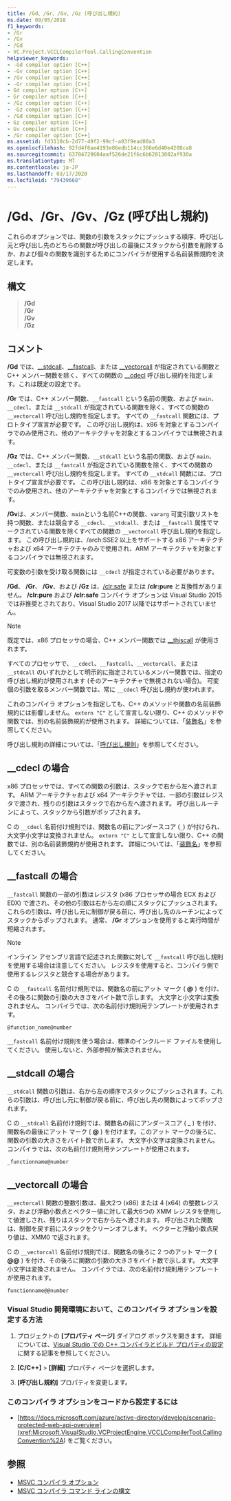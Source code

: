 ```yaml
---
title: /Gd、/Gr、/Gv、/Gz (呼び出し規約)
ms.date: 09/05/2018
f1_keywords:
- /Gr
- /Gv
- /Gd
- VC.Project.VCCLCompilerTool.CallingConvention
helpviewer_keywords:
- -Gd compiler option [C++]
- -Gv compiler option [C++]
- /Gv compiler option [C++]
- -Gr compiler option [C++]
- Gd compiler option [C++]
- Gr compiler option [C++]
- /Gz compiler option [C++]
- -Gz compiler option [C++]
- /Gd compiler option [C++]
- Gz compiler option [C++]
- Gv compiler option [C++]
- /Gr compiler option [C++]
ms.assetid: fd3110cb-2d77-49f2-99cf-a03f9ead00a3
ms.openlocfilehash: 92fd4f6ae4193e86edb114cc366e6d40e4208ca8
ms.sourcegitcommit: 63784729604aaf526de21f6c6b62813882af930a
ms.translationtype: MT
ms.contentlocale: ja-JP
ms.lasthandoff: 03/17/2020
ms.locfileid: "79439668"
---
```

# <a name="gd-gr-gv-gz-calling-convention"></a>/Gd、/Gr、/Gv、/Gz (呼び出し規約)

これらのオプションでは、関数の引数をスタックにプッシュする順序、呼び出し元と呼び出し先のどちらの関数が呼び出しの最後にスタックから引数を削除するか、および個々の関数を識別するためにコンパイラが使用する名前装飾規約を決定します。

## <a name="syntax"></a>構文

> **/Gd**<br/>
> **/Gr**<br/>
> **/Gv**<br/>
> **/Gz**

## <a name="remarks"></a>コメント

**/Gd** では、[__stdcall](../../cpp/cdecl.md)、[__fastcall](../../cpp/stdcall.md)、または [__vectorcall](../../cpp/fastcall.md) が指定されている関数と C++ メンバー関数を除く、すべての関数の [__cdecl](../../cpp/vectorcall.md) 呼び出し規約を指定します。これは既定の設定です。

**/Gr** では、C++ メンバー関数、`__fastcall` という名前の関数、および `main`、`__cdecl`、または `__stdcall` が指定されている関数を除く、すべての関数の `__vectorcall` 呼び出し規約を指定します。 すべての `__fastcall` 関数には、プロトタイプ宣言が必要です。 この呼び出し規約は、x86 を対象とするコンパイラでのみ使用され、他のアーキテクチャを対象とするコンパイラでは無視されます。

**/Gz** では、C++ メンバー関数、`__stdcall` という名前の関数、および `main`、`__cdecl`、または `__fastcall` が指定されている関数を除く、すべての関数の `__vectorcall` 呼び出し規約を指定します。 すべての `__stdcall` 関数には、プロトタイプ宣言が必要です。 この呼び出し規約は、x86 を対象とするコンパイラでのみ使用され、他のアーキテクチャを対象とするコンパイラでは無視されます。

**/Gv**は、メンバー関数、`main`という名前C++の関数、`vararg` 可変引数リストを持つ関数、または競合する `__cdecl`、`__stdcall`、または `__fastcall` 属性でマークされている関数を除くすべての関数の `__vectorcall` 呼び出し規約を指定します。 この呼び出し規約は、/arch:SSE2 以上をサポートする x86 アーキテクチャおよび x64 アーキテクチャのみで使用され、ARM アーキテクチャを対象とするコンパイラでは無視されます。

可変数の引数を受け取る関数には `__cdecl` が指定されている必要があります。

**/Gd**、 **/Gr**、 **/Gv**、および **/Gz** は、[/clr:safe](clr-common-language-runtime-compilation.md) または **/clr:pure** と互換性がありません。 **/clr:pure** および **/clr:safe** コンパイラ オプションは Visual Studio 2015 では非推奨とされており、Visual Studio 2017 以降ではサポートされていません。

> [!NOTE]
> 既定では、x86 プロセッサの場合、C++ メンバー関数では [__thiscall](../../cpp/thiscall.md) が使用されます。

すべてのプロセッサで、`__cdecl`、`__fastcall`、`__vectorcall`、または `__stdcall` のいずれかとして明示的に指定されているメンバー関数では、指定の呼び出し規約が使用されます (そのアーキテクチャで無視されない場合)。 可変個の引数を取るメンバー関数では、常に `__cdecl` 呼び出し規約が使われます。

これのコンパイラ オプションを指定しても、C++ のメソッドや関数の名前装飾規約には影響しません。 `extern "C"` として宣言しない限り、C++ のメソッドや関数では、別の名前装飾規約が使用されます。 詳細については、「[装飾名](decorated-names.md)」を参照してください。

呼び出し規則の詳細については、「[呼び出し規則](../../cpp/calling-conventions.md)」を参照してください。

## <a name="__cdecl-specifics"></a>__cdecl の場合

x86 プロセッサでは、すべての関数の引数は、スタックで右から左へ渡されます。 ARM アーキテクチャおよび x64 アーキテクチャでは、一部の引数はレジスタで渡され、残りの引数はスタックで右から左へ渡されます。 呼び出しルーチンによって、スタックから引数がポップされます。

C の `__cdecl` 名前付け規則では、関数名の前にアンダースコア (`_`) が付けられ、大文字小文字は変換されません。 `extern "C"` として宣言しない限り、C++ の関数では、別の名前装飾規約が使用されます。 詳細については、「[装飾名](decorated-names.md)」を参照してください。

## <a name="__fastcall-specifics"></a>__fastcall の場合

`__fastcall` 関数の一部の引数はレジスタ (x86 プロセッサの場合 ECX および EDX) で渡され、その他の引数は右から左の順にスタックにプッシュされます。 これらの引数は、呼び出し元に制御が戻る前に、呼び出し先のルーチンによってスタックからポップされます。 通常、 **/Gr** オプションを使用すると実行時間が短縮されます。

> [!NOTE]
> インライン アセンブリ言語で記述された関数に対して `__fastcall` 呼び出し規則を使用する場合は注意してください。 レジスタを使用すると、コンパイラ側で使用するレジスタと競合する場合があります。

C の `__fastcall` 名前付け規則では、関数名の前にアット マーク ( **\@** ) を付け、その後ろに関数の引数の大きさをバイト数で示します。 大文字と小文字は変換されません。 コンパイラでは、次の名前付け規則用テンプレートが使用されます。

`@function_name@number`

`__fastcall` 名前付け規則を使う場合は、標準のインクルード ファイルを使用してください。 使用しないと、外部参照が解決されません。

## <a name="__stdcall-specifics"></a>__stdcall の場合

`__stdcall` 関数の引数は、右から左の順序でスタックにプッシュされます。これらの引数は、呼び出し元に制御が戻る前に、呼び出し先の関数によってポップされます。

C の `__stdcall` 名前付け規則では、関数名の前にアンダースコア ( **\_** ) を付け、関数名の最後にアット マーク ( **\@** ) を付けます。このアット マークの後ろに、関数の引数の大きさをバイト数で示します。 大文字小文字は変換されません。 コンパイラでは、次の名前付け規則用テンプレートが使用されます。

`_functionname@number`

## <a name="__vectorcall-specifics"></a>__vectorcall の場合

`__vectorcall` 関数の整数引数は、最大2つ (x86) または 4 (x64) の整数レジスタ、および浮動小数点とベクター値に対して最大6つの XMM レジスタを使用して値渡しされ、残りはスタックで右から左へ渡されます。 呼び出された関数は、制御を戻す前にスタックをクリーンオフします。 ベクターと浮動小数点戻り値は、XMM0 で返されます。

C の `__vectorcall` 名前付け規則では、関数名の後ろに 2 つのアット マーク ( **\@\@** ) を付け、その後ろに関数の引数の大きさをバイト数で示します。 大文字小文字は変換されません。 コンパイラでは、次の名前付け規則用テンプレートが使用されます。

`functionname@@number`

### <a name="to-set-this-compiler-option-in-the-visual-studio-development-environment"></a>Visual Studio 開発環境において、このコンパイラ オプションを設定する方法

1. プロジェクトの **[プロパティ ページ]** ダイアログ ボックスを開きます。 詳細については、[Visual Studio での C++ コンパイラとビルド プロパティの設定](../working-with-project-properties.md)に関する記事を参照してください。

1. **[C/C++]**  >  **[詳細]** プロパティ ページを選択します。

1. **[呼び出し規約]** プロパティを変更します。

### <a name="to-set-this-compiler-option-programmatically"></a>このコンパイラ オプションをコードから設定するには

- [https://docs.microsoft.com/azure/active-directory/develop/scenario-protected-web-api-overview](<xref:Microsoft.VisualStudio.VCProjectEngine.VCCLCompilerTool.CallingConvention%2A>) をご覧ください。

## <a name="see-also"></a>参照

- [MSVC コンパイラ オプション](compiler-options.md)
- [MSVC コンパイラ コマンド ラインの構文](compiler-command-line-syntax.md)
 